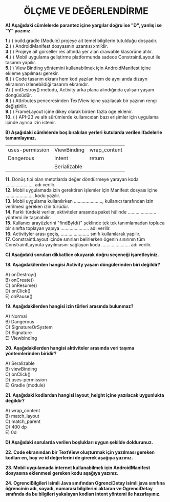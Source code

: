 <h1 style="text-align:center;">ÖLÇME VE DEĞERLENDİRME</h1>

**A) Aşağıdaki cümlelerde parantez içine yargılar doğru ise "D", yanlış ise "Y" yazınız.**

**1.**( ) build.gradle (Module) projeye ait temel bilgilerin tutulduğu dosyadır.\
**2.**( ) AndroidManifest dosyasının uzantısı xml’dir.\
**3.**( ) Projeye ait görseller res altında yer alan drawable klasörüne atılır.\
**4.**( ) Mobil uygulama geliştirme platformunda sadece ConstraintLayout ile tasarım yapılır.\
**5.**( ) View Binding yöntemini kullanabilmek için AndroidManifest içine ekleme yapılması gerekir.\
**6.**( ) Code tasarım ekranı hem kod yazılan hem de aynı anda dizayn ekranının izlenebildiği tasarım ekranıdır.\
**7.**( ) onDestroy() metodu, Activity arka plana alındığında çalışan yaşam döngüsüdür.\
**8.**( ) Attributes penceresinden TextView içine yazılacak bir yazının rengi değiştirilir.\
**9.**( ) FrameLayout içine dikey olarak birden fazla öge eklenir.\
**10.** ( ) API-23 ve altı sürümlerde kullanıcıdan bazı erişimler için uygulama içinde ayrıca izin istenir.

**B) Aşağıdaki cümlelerde boş bırakılan yerleri kutularda verilen ifadelerle tamamlayınız.**

|                 |              |              |
| --------------- | ------------ | ------------ |
| uses-permission | ViewBinding  | wrap_content |
| Dangerous       | Intent       | return       |
|                 | Serializable |              |

**11.** Dönüş tipi olan metotlarda değer döndürmeye yarayan koda ...................... adı verilir.\
**12.** Mobil uygulamada izin gerektiren işlemler için Manifest dosyası içine ...................... kodu yazılır.\
**13.** Mobil uygulama kullanılırken ......................, kullanıcı tarafından izin verilmesi gereken izin türüdür.\
**14.** Farklı türdeki veriler, aktiviteler arasında paket hâlinde ...................... yöntemi ile taşınabilir.\
**15.** Kullanıcı arayüzlerini "findById()" şeklinde tek tek tanımlamadan topluca bir sınıfta toplayan yapıya ...................... adı verilir.\
**16.** Activityler arası geçiş, ...................... sınıfı kullanılarak yapılır.\
**17.** ConstraintLayout içinde sınırları belirlerken ögenin sınırının tüm ConstraintLayouta yayılmasını sağlayan koda ...................... adı verilir.

**C) Aşağıdaki soruları dikkatlice okuyarak doğru seçeneği işaretleyiniz.**

**18. Aşağıdakilerden hangisi Activity yaşam döngülerinden biri değildir?**

A) onDestroy()\
B) onCreate()\
C) onResume()\
D) onClick()\
E) onPause()

**19. Aşağıdakilerden hangisi izin türleri arasında bulunmaz?**

A) Normal \
B) Dangerous \
C) SignatureOrSystem\
D) Signature \
E) Viewbinding

**20. Aşağıdakilerden hangisi aktiviteler arasında veri taşıma yöntemlerinden biridir?**

A) Seralizable \
B) viewBinding \
C) onClick()\
D) uses-permission \
E) Gradle (module)

**21. Aşağıdaki kodlardan hangisi layout_height içine yazılacak uygunlukta değildir?**

A) wrap_content \
B) match_layout \
C) match_parent\
D) 400 dp \
E) 0d

**D) Aşağıdaki sorularda verilen boşlukları uygun şekilde doldurunuz.**

**22. Code ekranından bir TextView oluşturmak için yazılması gereken kodları en, boy ve id değerlerini de girerek aşağıya yazınız.**

**23. Mobil uygulamada internet kullanabilmek için AndroidManifest dosyasına eklenmesi gereken kodu aşağıya yazınız.**

**24. OgrenciBilgileri isimli Java sınıfından OgrenciDetay isimli java sınıfına öğrencinin adı, soyadı, numarası bilgilerini aktaran ve OgrenciDetay sınıfında da bu bilgileri yakalayan kodları intent yöntemi ile hazırlayınız.**